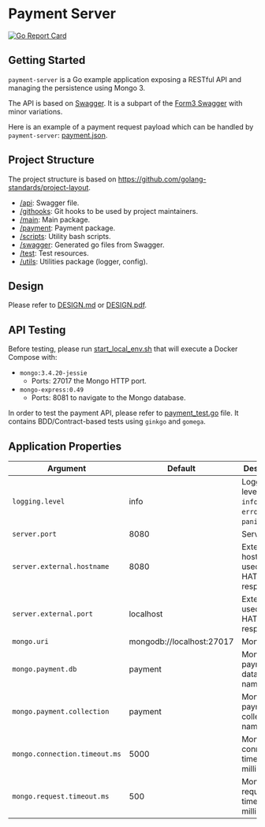 # Payment Server
[![Go Report Card](https://goreportcard.com/badge/github.com/reactivex/rxgo)](https://goreportcard.com/report/github.com/teivah/payment-server)

## Getting Started

`payment-server` is a Go example application exposing a RESTful API and managing the persistence using Mongo 3.

The API is based on [Swagger](/api/swagger.yml). It is a subpart of the [Form3 Swagger](https://github.com/form3tech-oss/go-form3/blob/master/swagger.yaml) with minor variations.

Here is an example of a payment request payload which can be handled by `payment-server`: [payment.json](/test/data/payment.json). 

## Project Structure

The project structure is based on https://github.com/golang-standards/project-layout.

* [/api](api): Swagger file.
* [/githooks](githooks): Git hooks to be used by project maintainers.
* [/main](main): Main package.
* [/payment](payment): Payment package.
* [/scripts](scripts): Utility bash scripts.
* [/swagger](swagger): Generated go files from Swagger.
* [/test](test): Test resources.
* [/utils](utils): Utilities package (logger, config).

## Design

Please refer to [DESIGN.md](docs/design/README.md) or [DESIGN.pdf](DESIGN.pdf).

## API Testing

Before testing, please run [start_local_env.sh](scripts/start_local_env.sh) that will execute a Docker Compose with:
* `mongo:3.4.20-jessie`
    * Ports: 27017 the Mongo HTTP port.
* `mongo-express:0.49`
    * Ports: 8081 to navigate to the Mongo database.

In order to test the payment API, please refer to [payment_test.go](payment_test.go) file.
It contains BDD/Contract-based tests using `ginkgo` and `gomega`. 

## Application Properties

| Argument                      | Default                   | Description 
|---                            |---                        |---
| `logging.level`               | info                      | Logging level (`debug`, `info`, `warn`, `error` or `panic`).
| `server.port`                 | 8080                      | Server port.
| `server.external.hostname`    | 8080                      | External hostname used in HATEOAS responses.
| `server.external.port`        | localhost                 | External port used in HATEOAS responses.
| `mongo.uri`                   | mongodb://localhost:27017 | Mongo URI.
| `mongo.payment.db`            | payment                   | Mongo payment database name.
| `mongo.payment.collection`    | payment                   | Mongo payment collection name.
| `mongo.connection.timeout.ms` | 5000                      | Mongo connection timeout in milliseconds.
| `mongo.request.timeout.ms`    | 500                       | Mongo request timeout in milliseconds.